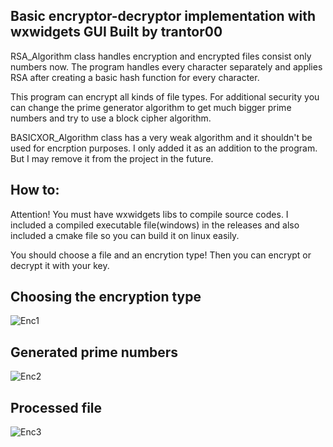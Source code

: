 ## Basic encryptor-decryptor implementation with wxwidgets GUI Built by trantor00

RSA_Algorithm class handles encryption and encrypted files consist only numbers now.
The program handles every character separately and applies RSA after creating a basic hash function for every character.

This program can encrypt all kinds of file types. For additional security you can change the prime generator algorithm to get much bigger prime numbers and try to use a block cipher algorithm.

BASICXOR_Algorithm class has a very weak algorithm and it shouldn't be used for encrption purposes. I only added it as an addition to the program. But I may remove it from the project in the future.

## How to: 
Attention! You must have wxwidgets libs to compile source codes. I included a compiled executable file(windows) in the releases and also included a cmake file so you can build it on linux easily.

You should choose a file and an encrytion type! Then you can encrypt or decrypt it with your key.

## Choosing the encryption type
![Enc1](https://i.imgur.com/4O6wplR.png)

## Generated prime numbers
![Enc2](https://i.imgur.com/oR8QUKg.png)

## Processed file
![Enc3](https://i.imgur.com/cBjoSww.png)


